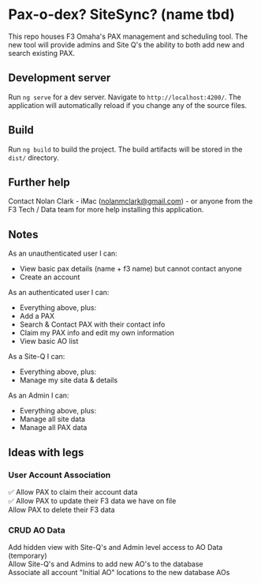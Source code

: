 # Pax-o-dex? SiteSync? (name tbd)

This repo houses F3 Omaha's PAX management and scheduling tool. The new tool will provide admins and Site Q's the ability to both add new and search existing PAX.

## Development server

Run `ng serve` for a dev server. Navigate to `http://localhost:4200/`. The application will automatically reload if you change any of the source files.

## Build

Run `ng build` to build the project. The build artifacts will be stored in the `dist/` directory.

## Further help

Contact Nolan Clark - iMac (nolanmclark@gmail.com) - or anyone from the F3 Tech / Data team for more help installing this application.

## Notes
As an unauthenticated user I can:
- View basic pax details (name + f3 name) but cannot contact anyone
- Create an account

As an authenticated user I can:
- Everything above, plus:
- Add a PAX
- Search & Contact PAX with their contact info
- Claim my PAX info and edit my own information
- View basic AO list

As a Site-Q I can:
- Everything above, plus:
- Manage my site data & details

As an Admin I can:
- Everything above, plus:
- Manage all site data
- Manage all PAX data



## Ideas with legs

### User Account Association
✅ Allow PAX to claim their account data  
✅ Allow PAX to update their F3 data we have on file  
Allow PAX to delete their F3 data  

### CRUD AO Data
Add hidden view with Site-Q's and Admin level access to AO Data (temporary)  
Allow Site-Q's and Admins to add new AO's to the database  
Associate all account "Initial AO" locations to the new database AOs  
